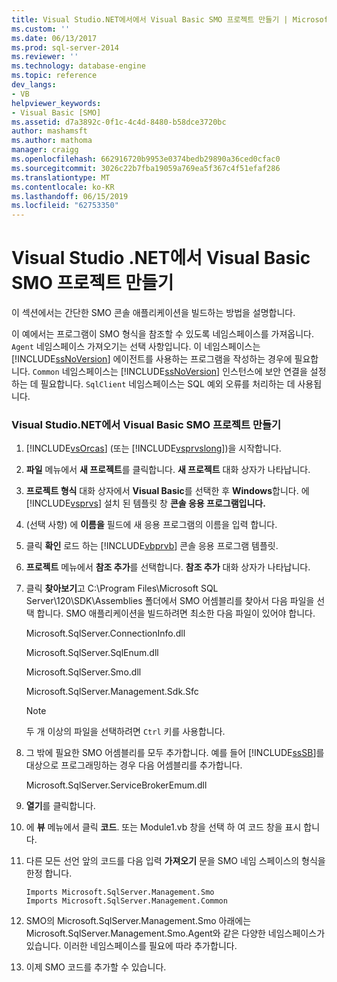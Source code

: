 ```yaml
---
title: Visual Studio.NET에서에서 Visual Basic SMO 프로젝트 만들기 | Microsoft Docs
ms.custom: ''
ms.date: 06/13/2017
ms.prod: sql-server-2014
ms.reviewer: ''
ms.technology: database-engine
ms.topic: reference
dev_langs:
- VB
helpviewer_keywords:
- Visual Basic [SMO]
ms.assetid: d7a3892c-0f1c-4c4d-8480-b58dce3720bc
author: mashamsft
ms.author: mathoma
manager: craigg
ms.openlocfilehash: 662916720b9953e0374bedb29890a36ced0cfac0
ms.sourcegitcommit: 3026c22b7fba19059a769ea5f367c4f51efaf286
ms.translationtype: MT
ms.contentlocale: ko-KR
ms.lasthandoff: 06/15/2019
ms.locfileid: "62753350"
---
```

# <a name="create-a-visual-basic-smo-project-in-visual-studio-net"></a>Visual Studio .NET에서 Visual Basic SMO 프로젝트 만들기
  이 섹션에서는 간단한 SMO 콘솔 애플리케이션을 빌드하는 방법을 설명합니다.  
  
 이 예에서는 프로그램이 SMO 형식을 참조할 수 있도록 네임스페이스를 가져옵니다. `Agent` 네임스페이스 가져오기는 선택 사항입니다. 이 네임스페이스는 [!INCLUDE[ssNoVersion](../../includes/ssnoversion-md.md)] 에이전트를 사용하는 프로그램을 작성하는 경우에 필요합니다. `Common` 네임스페이스는 [!INCLUDE[ssNoVersion](../../includes/ssnoversion-md.md)] 인스턴스에 보안 연결을 설정하는 데 필요합니다. `SqlClient` 네임스페이스는 SQL 예외 오류를 처리하는 데 사용됩니다.  
  
### <a name="creating-a-visual-basic-smo-project-in-visual-studionet"></a>Visual Studio.NET에서 Visual Basic SMO 프로젝트 만들기  
  
1.  [!INCLUDE[vsOrcas](../../includes/vsorcas-md.md)] (또는 [!INCLUDE[vsprvslong](../../includes/vsprvslong-md.md)])을 시작합니다.  
  
2.  **파일** 메뉴에서 **새 프로젝트**를 클릭합니다. **새 프로젝트** 대화 상자가 나타납니다.  
  
3.  **프로젝트 형식** 대화 상자에서 **Visual Basic**를 선택한 후 **Windows**합니다. 에 [!INCLUDE[vsprvs](../../includes/vsprvs-md.md)] 설치 된 템플릿 창 **콘솔 응용 프로그램입니다.**  
  
4.  (선택 사항) 에 **이름을** 필드에 새 응용 프로그램의 이름을 입력 합니다.  
  
5.  클릭 **확인** 로드 하는 [!INCLUDE[vbprvb](../../includes/vbprvb-md.md)] 콘솔 응용 프로그램 템플릿.  
  
6.  **프로젝트** 메뉴에서 **참조 추가**를 선택합니다. **참조 추가** 대화 상자가 나타납니다.  
  
7.  클릭 **찾아보기**고 C:\Program Files\Microsoft SQL Server\120\SDK\Assemblies 폴더에서 SMO 어셈블리를 찾아서 다음 파일을 선택 합니다. SMO 애플리케이션을 빌드하려면 최소한 다음 파일이 있어야 합니다.  
  
     Microsoft.SqlServer.ConnectionInfo.dll  
  
     Microsoft.SqlServer.SqlEnum.dll  
  
     Microsoft.SqlServer.Smo.dll  
  
     Microsoft.SqlServer.Management.Sdk.Sfc  
  
    > [!NOTE]  
    >  두 개 이상의 파일을 선택하려면 `Ctrl` 키를 사용합니다.  
  
8.  그 밖에 필요한 SMO 어셈블리를 모두 추가합니다. 예를 들어 [!INCLUDE[ssSB](../../includes/sssb-md.md)]를 대상으로 프로그래밍하는 경우 다음 어셈블리를 추가합니다.  
  
     Microsoft.SqlServer.ServiceBrokerEmum.dll  
  
9. **열기**를 클릭합니다.  
  
10. 에 **뷰** 메뉴에서 클릭 **코드**. 또는 Module1.vb 창을 선택 하 여 코드 창을 표시 합니다.  
  
11. 다른 모든 선언 앞의 코드를 다음 입력 **가져오기** 문을 SMO 네임 스페이스의 형식을 한정 합니다.  
  
    ```  
    Imports Microsoft.SqlServer.Management.Smo  
    Imports Microsoft.SqlServer.Management.Common  
    ```  
  
12. SMO의 Microsoft.SqlServer.Management.Smo 아래에는 Microsoft.SqlServer.Management.Smo.Agent와 같은 다양한 네임스페이스가 있습니다. 이러한 네임스페이스를 필요에 따라 추가합니다.  
  
13. 이제 SMO 코드를 추가할 수 있습니다.  
  
  
